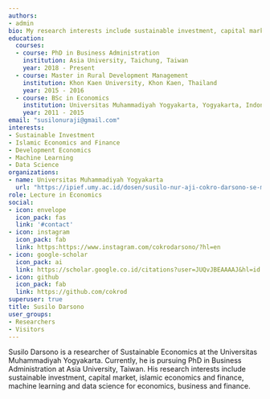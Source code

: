 ```yaml
---
authors:
- admin
bio: My research interests include sustainable investment, capital market, islamic economics and finance, machine learning and data science for economics, business and finance.
education:
  courses:
  - course: PhD in Business Administration
    institution: Asia University, Taichung, Taiwan
    year: 2018 - Present
  - course: Master in Rural Development Management
    institution: Khon Kaen University, Khon Kaen, Thailand
    year: 2015 - 2016
  - course: BSc in Economics
    institution: Universitas Muhammadiyah Yogyakarta, Yogyakarta, Indonesia
    year: 2011 - 2015
email: "susilonuraji@gmail.com"
interests:
- Sustainable Investment
- Islamic Economics and Finance
- Development Economics
- Machine Learning
- Data Science
organizations:
- name: Universitas Muhammadiyah Yogyakarta
  url: "https://ipief.umy.ac.id/dosen/susilo-nur-aji-cokro-darsono-se-m-rdm/"
role: Lecture in Economics 
social:
- icon: envelope
  icon_pack: fas
  link: '#contact'
- icon: instagram
  icon_pack: fab
  link: https:https://www.instagram.com/cokrodarsono/?hl=en
- icon: google-scholar
  icon_pack: ai
  link: https://scholar.google.co.id/citations?user=JUQvJBEAAAAJ&hl=id
- icon: github
  icon_pack: fab
  link: https://github.com/cokrod
superuser: true
title: Susilo Darsono
user_groups:
- Researchers
- Visitors
---
```


Susilo Darsono is a researcher of Sustainable Economics at the Universitas Muhammadiyah Yogyakarta. Currently, he is pursuing PhD in Business Administration at Asia University, Taiwan. His research interests include sustainable investment, capital market, islamic economics and finance, machine learning and data science for economics, business and finance. 


